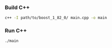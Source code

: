 ### Build C++

```sh
c++ -I path/to/boost_1_82_0/ main.cpp -o main
```

### Run C++

```sh
./main
```
